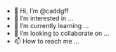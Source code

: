 - 👋 Hi, I’m @caddgff
- 👀 I’m interested in ...
- 🌱 I’m currently learning ...
- 💞️ I’m looking to collaborate on ...
- 📫 How to reach me ...

<!---
caddgff/caddgff is a ✨ special ✨ repository because its `README.md` (this file) appears on your GitHub profile.
You can click the Preview link to take a look at your changes.
--->
